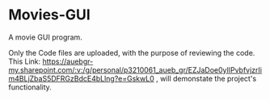 # Movies-GUI
A movie GUI program.

Only the Code files are uploaded, with the purpose of reviewing the code.
This Link: https://auebgr-my.sharepoint.com/:v:/g/personal/p3210061_aueb_gr/EZJaDoe0yIlPvbfvjzrIim4BLjZbaS5DFRGzBdcE4bLlng?e=GskwL0 , will demonstate the project's functionality.
